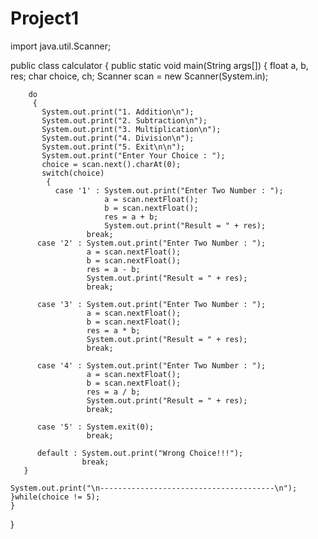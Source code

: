 # Project1
import java.util.Scanner;

 public class calculator
  {
    public static void main(String args[])
     {
       float a, b, res;
       char choice, ch;
       Scanner scan = new Scanner(System.in);
	      
      	do
         {
           System.out.print("1. Addition\n");
           System.out.print("2. Subtraction\n");
           System.out.print("3. Multiplication\n");
           System.out.print("4. Division\n");
           System.out.print("5. Exit\n\n");
           System.out.print("Enter Your Choice : ");
           choice = scan.next().charAt(0);
           switch(choice)
            {
              case '1' : System.out.print("Enter Two Number : ");
                         a = scan.nextFloat();
                         b = scan.nextFloat();
                         res = a + b;
                         System.out.print("Result = " + res);
	                 break;															                       
	      case '2' : System.out.print("Enter Two Number : ");
	                 a = scan.nextFloat();
	                 b = scan.nextFloat();
	                 res = a - b;
	                 System.out.print("Result = " + res);
	                 break;
	 
	      case '3' : System.out.print("Enter Two Number : ");
	                 a = scan.nextFloat();
	                 b = scan.nextFloat();
	                 res = a * b;
	                 System.out.print("Result = " + res);
	                 break;
	 
	      case '4' : System.out.print("Enter Two Number : ");
	                 a = scan.nextFloat();
	                 b = scan.nextFloat();
	                 res = a / b;
	                 System.out.print("Result = " + res);
	                 break;
	 
	      case '5' : System.exit(0);
	                 break;
	
	      default : System.out.print("Wrong Choice!!!");
	                break;
	   }
																	            System.out.print("\n---------------------------------------\n");
	}while(choice != 5);       
    }
}

